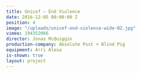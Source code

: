 ```yaml
---
title: Unicef — End Violence
date: 2016-12-05 00:00:00 Z
position: 4
image: "/uploads/unicef-end-violence-wide-02.jpg"
vimeo: 194352066
director: Jonas McQuiggin
production-company: Absolute Post + Blind Pig
equipment: Arri Alexa
is-shown: true
layout: project
---
```


